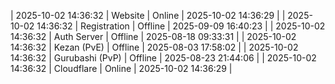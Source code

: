 | 2025-10-02 14:36:32 | Website | Online | 2025-10-02 14:36:29 |
| 2025-10-02 14:36:32 | Registration | Offline | 2025-09-09 16:40:23 |
| 2025-10-02 14:36:32 | Auth Server | Offline | 2025-08-18 09:33:31 |
| 2025-10-02 14:36:32 | Kezan (PvE) | Offline | 2025-08-03 17:58:02 |
| 2025-10-02 14:36:32 | Gurubashi (PvP) | Offline | 2025-08-23 21:44:06 |
| 2025-10-02 14:36:32 | Cloudflare | Online | 2025-10-02 14:36:29 |
